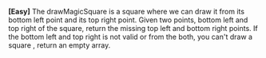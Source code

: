 __[Easy]__
The drawMagicSquare is a square where we can draw it from its bottom left point and its top right point. Given two points, bottom left and top right of the square, 
return the missing top left and bottom right points. If the bottom left and top right is not valid or from the both, you can't draw a square , return an empty array.
